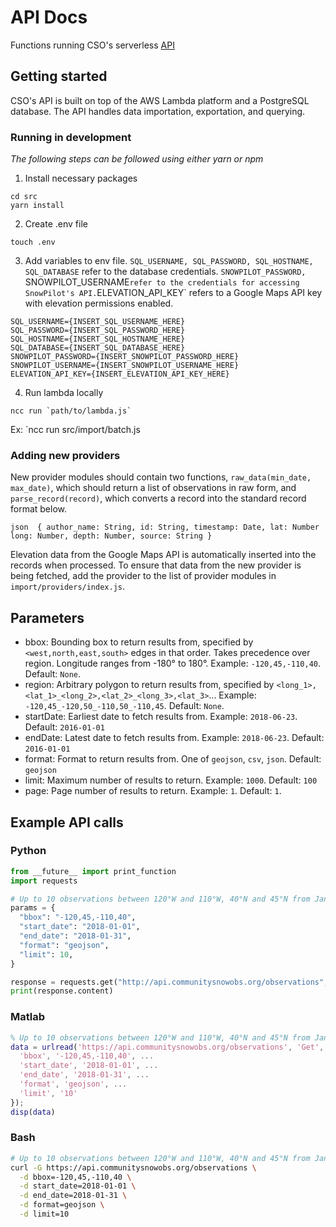 # API Docs

Functions running CSO's serverless [API](https://api.communitysnowobs.org/observations)

## Getting started

CSO's API is built on top of the AWS Lambda platform and a PostgreSQL database. The API handles data importation, exportation, and querying.

### Running in development
*The following steps can be followed using either yarn or npm*

1. Install necessary packages

```
cd src
yarn install
```

2. Create .env file
```
touch .env
```

3. Add variables to env file. `SQL_USERNAME, SQL_PASSWORD, SQL_HOSTNAME, SQL_DATABASE` refer to the database credentials. `SNOWPILOT_PASSWORD, `SNOWPILOT_USERNAME` refer to the credentials for accessing SnowPilot's API. `ELEVATION_API_KEY` refers to a Google Maps API key with elevation permissions enabled. 
```
SQL_USERNAME={INSERT_SQL_USERNAME_HERE}
SQL_PASSWORD={INSERT_SQL_PASSWORD_HERE}
SQL_HOSTNAME={INSERT_SQL_HOSTNAME_HERE}
SQL_DATABASE={INSERT_SQL_DATABASE_HERE}
SNOWPILOT_PASSWORD={INSERT_SNOWPILOT_PASSWORD_HERE}
SNOWPILOT_USERNAME={INSERT_SNOWPILOT_USERNAME_HERE}
ELEVATION_API_KEY={INSERT_ELEVATION_API_KEY_HERE}
```
4. Run lambda locally
```
ncc run `path/to/lambda.js`
```
Ex: `ncc run src/import/batch.js

### Adding new providers

New provider modules should contain two functions, `raw_data(min_date, max_date)`, which should return a list of observations in raw form, and `parse_record(record)`, which converts a record into the standard record format below. 

`json 
{
  author_name: String,
  id: String,
  timestamp: Date,
  lat: Number
  long: Number,
  depth: Number,
  source: String
}
`

Elevation data from the Google Maps API is automatically inserted into the records when processed. To ensure that data from the new provider is being fetched, add the provider to the list of provider modules in `import/providers/index.js`.

## Parameters
- bbox: Bounding box to return results from, specified by `<west,north,east,south>` edges in that order. Takes precedence over region. Longitude ranges from -180° to 180°. Example: `-120,45,-110,40`. Default: `None`.
- region: Arbitrary polygon to return results from, specified by `<long_1>,<lat_1>_<long_2>,<lat_2>_<long_3>,<lat_3>`... Example: `-120,45_-120,50_-110,50_-110,45`. Default: `None`.
- startDate: Earliest date to fetch results from. Example: `2018-06-23`. Default: `2016-01-01`
- endDate: Latest date to fetch results from. Example: `2018-06-23`. Default: `2016-01-01`
- format: Format to return results from. One of `geojson`, `csv`, `json`. Default: `geojson`
- limit: Maximum number of results to return. Example: `1000`. Default: `100`
- page: Page number of results to return. Example: `1`. Default: `1`.

## Example API calls

### Python
```python
from __future__ import print_function
import requests

# Up to 10 observations between 120°W and 110°W, 40°N and 45°N from Jan 2018 formatted as GeoJSON
params = {
  "bbox": "-120,45,-110,40",
  "start_date": "2018-01-01",
  "end_date": "2018-01-31",
  "format": "geojson",
  "limit": 10,
}

response = requests.get("http://api.communitysnowobs.org/observations", params=params)
print(response.content)
```

### Matlab
```matlab
% Up to 10 observations between 120°W and 110°W, 40°N and 45°N from Jan 2018 formatted as GeoJSON
data = urlread('https://api.communitysnowobs.org/observations', 'Get', {
  'bbox', '-120,45,-110,40', ...
  'start_date', '2018-01-01', ...
  'end_date', '2018-01-31', ...
  'format', 'geojson', ...
  'limit', '10'
});
disp(data)
```

### Bash
```bash
# Up to 10 observations between 120°W and 110°W, 40°N and 45°N from Jan 2018 formatted as GeoJSON
curl -G https://api.communitysnowobs.org/observations \
  -d bbox=-120,45,-110,40 \
  -d start_date=2018-01-01 \
  -d end_date=2018-01-31 \
  -d format=geojson \
  -d limit=10
```
